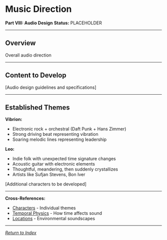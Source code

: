 # Music Direction

**Part VIII: Audio Design**
**Status:** PLACEHOLDER

---

## Overview

Overall audio direction

---

## Content to Develop

[Audio design guidelines and specifications]

---

## Established Themes

**Vibrion:**
- Electronic rock + orchestral (Daft Punk + Hans Zimmer)
- Strong driving beat representing vibration
- Soaring melodic lines representing leadership

**Leo:**
- Indie folk with unexpected time signature changes
- Acoustic guitar with electronic elements
- Thoughtful, meandering, then suddenly crystallizes
- Artists like Sufjan Stevens, Bon Iver

[Additional characters to be developed]

---

**Cross-References:**
- [Characters](../../03_Characters/) - Individual themes
- [Temporal Physics](../../01_UniverseFundamentals/02_TemporalPhysics.md) - How time affects sound
- [Locations](../../04_Locations/) - Environmental soundscapes

---

*[Return to Index](../../00_INDEX.md)*
